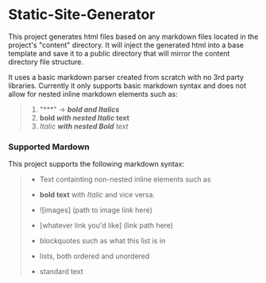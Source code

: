 # Static-Site-Generator

This project generates html files based on any markdown files located in the project's "content" directory. It will inject the generated html into a base template and save it to a public directory that will mirror the content directory file structure.

It uses a basic markdown parser created from scratch with no 3rd party libraries.  Currently it only supports basic markdown syntax and does not allow for nested inline markdown elements such as:

> 1.  "***" -> ***bold and Italics***
> 2. **bold *with nested Italic* text**
> 3. *Italic **with nested Bold** text*

### Supported Mardown

This project supports the following markdown syntax:

> * Text containting non-nested inline elements such as
>
> * **bold text** with *Italic* and vice versa.
>
> * ![images] (path to image link here)
>
> * [whatever link you'd like] (link path here)
>
> * blockquotes such as what this list is in
>
> * lists, both ordered and unordered
> 
> * standard text
